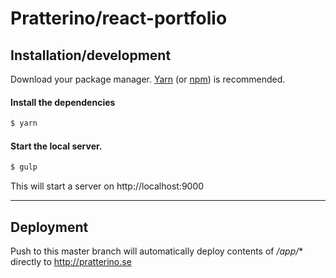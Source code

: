 # Pratterino/react-portfolio
## Installation/development
Download your package manager. [Yarn](https://yarnpkg.com/) (or [npm](https://www.npmjs.com/)) is recommended.

#### Install the dependencies
```sh
$ yarn
```

#### Start the local server.
```sh
$ gulp
```
This will start a server on http://localhost:9000


---

## Deployment
Push to this master branch will automatically deploy contents of */app/** directly to http://pratterino.se
